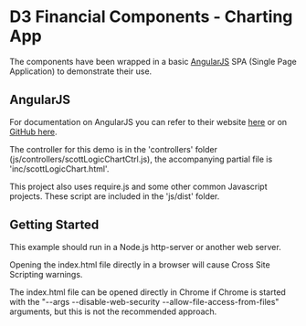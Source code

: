D3 Financial Components - Charting App
===============================================

The components have been wrapped in a basic [AngularJS](https://angularjs.org/) SPA (Single Page Application) to demonstrate their use. 

AngularJS
---------------------

For documentation on AngularJS you can refer to their website [here](https://angularjs.org/) or on [GitHub here](https://github.com/angular/angular.js).

The controller for this demo is in the 'controllers' folder (js/controllers/scottLogicChartCtrl.js), the accompanying partial file is 'inc/scottLogicChart.html'.

This project also uses require.js and some other common Javascript projects. These script are included in the 'js/dist' folder.

Getting Started
---------------

This example should run in a Node.js http-server or another web server. 

Opening the index.html file directly in a browser will cause Cross Site Scripting warnings.

The index.html file can be opened directly in Chrome if Chrome is started with the "--args --disable-web-security --allow-file-access-from-files" arguments, but this is not the recommended approach.